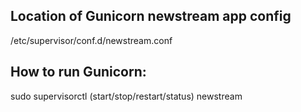 ## Location of Gunicorn newstream app config
/etc/supervisor/conf.d/newstream.conf

## How to run Gunicorn:
sudo supervisorctl (start/stop/restart/status) newstream
